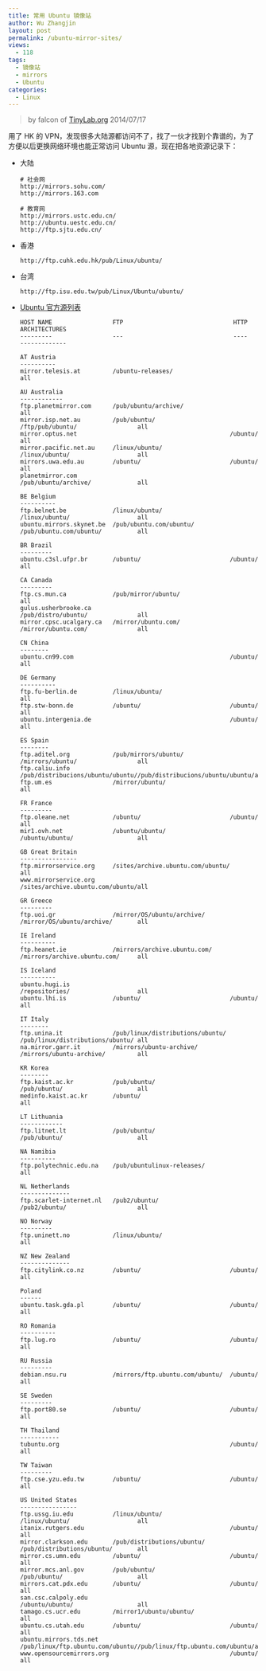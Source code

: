 ```yaml
---
title: 常用 Ubuntu 镜像站
author: Wu Zhangjin
layout: post
permalink: /ubuntu-mirror-sites/
views:
  - 118
tags:
  - 镜像站
  - mirrors
  - Ubuntu
categories:
  - Linux
---
```


> by falcon of [TinyLab.org][2]
> 2014/07/17

用了 HK 的 VPN，发现很多大陆源都访问不了，找了一伙才找到个靠谱的，为了方便以后更换网络环境也能正常访问 Ubuntu 源，现在把各地资源记录下：

* 大陆

      # 社会网
      http://mirrors.sohu.com/
      http://mirrors.163.com
      
      # 教育网
      http://mirrors.ustc.edu.cn/
      http://ubuntu.uestc.edu.cn/
      http://ftp.sjtu.edu.cn/

* 香港

      http://ftp.cuhk.edu.hk/pub/Linux/ubuntu/

* 台湾

      http://ftp.isu.edu.tw/pub/Linux/Ubuntu/ubuntu/

* [Ubuntu 官方源列表][3]

      HOST NAME                 FTP                               HTTP                              ARCHITECTURES
      ---------                 ---                               ----                              -------------
      
      AT Austria
      ----------
      mirror.telesis.at         /ubuntu-releases/                                                 all
      
      AU Australia
      ------------
      ftp.planetmirror.com      /pub/ubuntu/archive/                                              all
      mirror.isp.net.au         /pub/ubuntu/                     /ftp/pub/ubuntu/                 all
      mirror.optus.net                                           /ubuntu/                         all
      mirror.pacific.net.au     /linux/ubuntu/                   /linux/ubuntu/                   all
      mirrors.uwa.edu.au        /ubuntu/                         /ubuntu/                         all
      planetmirror.com                                           /pub/ubuntu/archive/             all
      
      BE Belgium
      ----------
      ftp.belnet.be             /linux/ubuntu/                   /linux/ubuntu/                   all
      ubuntu.mirrors.skynet.be  /pub/ubuntu.com/ubuntu/          /pub/ubuntu.com/ubuntu/          all
      
      BR Brazil
      ---------
      ubuntu.c3sl.ufpr.br       /ubuntu/                         /ubuntu/                         all
      
      CA Canada
      ---------
      ftp.cs.mun.ca             /pub/mirror/ubuntu/                                               all
      gulus.usherbrooke.ca                                       /pub/distro/ubuntu/              all
      mirror.cpsc.ucalgary.ca   /mirror/ubuntu.com/              /mirror/ubuntu.com/              all
      
      CN China
      --------
      ubuntu.cn99.com                                            /ubuntu/                         all
      
      DE Germany
      ----------
      ftp.fu-berlin.de          /linux/ubuntu/                                                    all
      ftp.stw-bonn.de           /ubuntu/                         /ubuntu/                         all
      ubuntu.intergenia.de                                       /ubuntu/                         all
      
      ES Spain
      --------
      ftp.aditel.org            /pub/mirrors/ubuntu/             /mirrors/ubuntu/                 all
      ftp.caliu.info            /pub/distribucions/ubuntu/ubuntu//pub/distribucions/ubuntu/ubuntu/all
      ftp.um.es                 /mirror/ubuntu/                                                   all
      
      FR France
      ---------
      ftp.oleane.net            /ubuntu/                         /ubuntu/                         all
      mir1.ovh.net              /ubuntu/ubuntu/                  /ubuntu/ubuntu/                  all
      
      GB Great Britain
      ----------------
      ftp.mirrorservice.org     /sites/archive.ubuntu.com/ubuntu/                                 all
      www.mirrorservice.org                                      /sites/archive.ubuntu.com/ubuntu/all
      
      GR Greece
      ---------
      ftp.uoi.gr                /mirror/OS/ubuntu/archive/       /mirror/OS/ubuntu/archive/       all
      
      IE Ireland
      ----------
      ftp.heanet.ie             /mirrors/archive.ubuntu.com/     /mirrors/archive.ubuntu.com/     all
      
      IS Iceland
      ----------
      ubuntu.hugi.is                                             /repositories/                   all
      ubuntu.lhi.is             /ubuntu/                         /ubuntu/                         all
      
      IT Italy
      --------
      ftp.unina.it              /pub/linux/distributions/ubuntu/ /pub/linux/distributions/ubuntu/ all
      na.mirror.garr.it         /mirrors/ubuntu-archive/         /mirrors/ubuntu-archive/         all
      
      KR Korea
      --------
      ftp.kaist.ac.kr           /pub/ubuntu/                     /pub/ubuntu/                     all
      medinfo.kaist.ac.kr       /ubuntu/                                                          all
      
      LT Lithuania
      ------------
      ftp.litnet.lt             /pub/ubuntu/                     /pub/ubuntu/                     all
      
      NA Namibia
      ----------
      ftp.polytechnic.edu.na    /pub/ubuntulinux-releases/                                        all
      
      NL Netherlands
      --------------
      ftp.scarlet-internet.nl   /pub2/ubuntu/                    /pub2/ubuntu/                    all
      
      NO Norway
      ---------
      ftp.uninett.no            /linux/ubuntu/                                                    all
      
      NZ New Zealand
      --------------
      ftp.citylink.co.nz        /ubuntu/                         /ubuntu/                         all
      
      Poland
      ------
      ubuntu.task.gda.pl        /ubuntu/                         /ubuntu/                         all
      
      RO Romania
      ----------
      ftp.lug.ro                /ubuntu/                         /ubuntu/                         all
      
      RU Russia
      ---------
      debian.nsu.ru             /mirrors/ftp.ubuntu.com/ubuntu/  /ubuntu/                         all
      
      SE Sweden
      ---------
      ftp.port80.se             /ubuntu/                         /ubuntu/                         all
      
      TH Thailand
      -----------
      tubuntu.org                                                /ubuntu/                         all
      
      TW Taiwan
      ---------
      ftp.cse.yzu.edu.tw        /ubuntu/                         /ubuntu/                         all
      
      US United States
      ----------------
      ftp.ussg.iu.edu           /linux/ubuntu/                   /linux/ubuntu/                   all
      itanix.rutgers.edu                                         /ubuntu/                         all
      mirror.clarkson.edu       /pub/distributions/ubuntu/       /pub/distributions/ubuntu/       all
      mirror.cs.umn.edu         /ubuntu/                         /ubuntu/                         all
      mirror.mcs.anl.gov        /pub/ubuntu/                     /pub/ubuntu/                     all
      mirrors.cat.pdx.edu       /ubuntu/                         /ubuntu/                         all
      san.csc.calpoly.edu                                        /ubuntu/ubuntu/                  all
      tamago.cs.ucr.edu         /mirror1/ubuntu/ubuntu/                                           all
      ubuntu.cs.utah.edu        /ubuntu/                         /ubuntu/                         all
      ubuntu.mirrors.tds.net    /pub/linux/ftp.ubuntu.com/ubuntu//pub/linux/ftp.ubuntu.com/ubuntu/all
      www.opensourcemirrors.org                                  /ubuntu/                         all

 [2]: http://tinylab.org
 [3]: http://people.canonical.com/~cjwatson/mirror/list.html
